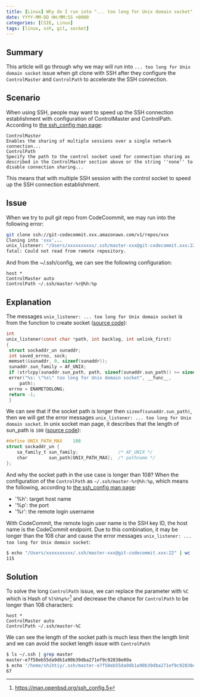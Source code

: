 ```yaml
---
title: [Linux] Why do I run into "... too long for Unix domain socket" when git clone with SSH?
date: YYYY-MM-DD HH:MM:SS +0000
categories: [CSIE, Linux]
tags: [linux, ssh, git, socket]
---
```


## Summary

This article will go through why we may will run into `... too long for Unix domain socket` issue when git clone with SSH after they configure the `ControlMaster` and `ControlPath` to accelerate the SSH connection.

## Scenario

When using SSH, people may want to speed up the SSH connection establishment with configuration of ControlMaster and ControlPath. According to [the ssh_config man page](https://linux.die.net/man/5/ssh_config):

```
ControlMaster  
Enables the sharing of multiple sessions over a single network connection...  
ControlPath  
Specify the path to the control socket used for connection sharing as described in the ControlMaster section above or the string ''none'' to disable connection sharing...
```
  
This means that with multiple SSH session with the control socket to speed up the SSH connection establishment.

## Issue

When we try to pull git repo from CodeCoommit, we may run into the following error:

```bash
git clone ssh://git-codecommit.xxx.amazonaws.com/v1/repos/xxx
Cloning into 'xxx'...  
unix_listener: "/Users/xxxxxxxxxx/.ssh/master-xxx@git-codecommit.xxx:22" too long for Unix domain socket  
fatal: Could not read from remote repository.
```

And from the ~/.ssh/config, we can see the following configuration:

```config
host *  
ControlMaster auto  
ControlPath ~/.ssh/master-%r@%h:%p
```

## Explanation

The messages `unix_listener: ... too long for Unix domain socket` is from the function to create socket ([source code](https://github.com/openssh/openssh-portable/blob/9ada37d36003a77902e90a3214981e417457cf13/misc.c#L1070)):

```c
int  
unix_listener(const char *path, int backlog, int unlink_first)  
{  
 struct sockaddr_un sunaddr;  
 int saved_errno, sock;  
 memset(&sunaddr, 0, sizeof(sunaddr));  
 sunaddr.sun_family = AF_UNIX;  
 if (strlcpy(sunaddr.sun_path, path, sizeof(sunaddr.sun_path)) >= sizeof(sunaddr.sun_path)) {  
 error("%s: \"%s\" too long for Unix domain socket", __func__,  
     path);  
 errno = ENAMETOOLONG;  
 return -1;  
 }
```
  
We can see that if the socket path is longer then `sizeof(sunaddr.sun_path)`, then we will get the error messages `unix_listener: ... too long for Unix domain socket`. In unix socket man page, it describes that the length of sun_path is `108` ([source code](https://linux.die.net/man/7/unix)):

```c
#define UNIX_PATH_MAX    108  
struct sockaddr_un {  
    sa_family_t sun_family;               /* AF_UNIX */  
    char        sun_path[UNIX_PATH_MAX];  /* pathname */  
};
```
  
And why the socket path in the use case is longer than 108? When the configuration of the `ControlPath` as `~/.ssh/master-%r@%h:%p`, which means the following, according to [the ssh_config man page](https://man.openbsd.org/ssh_config.5):

- '%h': target host name
- '%p': the port
- '%r': the remote login username

With CodeCommit, the remote login user name is the SSH key ID, the host name is the CodeCommit endpoint. Due to this combination, it may be longer than the 108 char and cause the error messages `unix_listener: ... too long for Unix domain socket`:

```bash
$ echo "/Users/xxxxxxxxxx/.ssh/master-xxx@git-codecommit.xxx:22" | wc -m  
115
```
  
## Solution

To solve the long `ControlPath` issue, we can replace the parameter with `%C` which is Hash of `%l%h%p%r`[^1] and decrease the chance for `ControlPath` to be longer than 108 characters:

```config
host *  
ControlMaster auto  
ControlPath ~/.ssh/master-%C
```

We can see the length of the socket path is much less then the length limit and we can avoid the socket length issue with `ControlPath`

```bash
$ ls ~/.ssh | grep master
master-e7f58eb55da9db1a90b39dba271ef9c92838e09a  
$ echo "/home/shihtiy/.ssh/master-e7f58eb55da9db1a90b39dba271ef9c92838e09a" | wc -m  
67
```

[^1]: https://man.openbsd.org/ssh_config.5